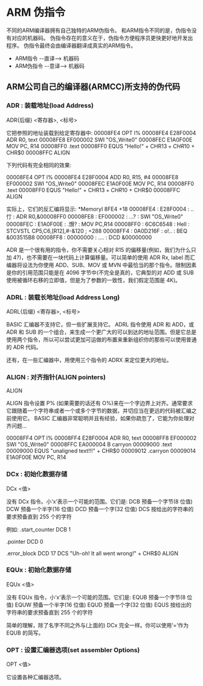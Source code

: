 # ARM 伪指令

不同的ARM编译器拥有自己独特的ARM伪指令。
和ARM指令不同的是，伪指令没有对应的机器码。
伪指令存在的意义在于，伪指令方便程序员更快更好地开发出程序。
伪指令最终会由编译器翻译成真实的ARM指令。

* ARM指令 --直译--> 机器码
* ARM伪指令 --意译--> 机器码

## ARM公司自己的编译器(ARMCC)所支持的伪代码

### ADR : 装载地址(load Address)

ADR{后缀} <寄存器>, <标号>

它把参照的地址装载到给定寄存器中: 
   00008FE4                    OPT     l%
   00008FE4 E28F0004           ADR     R0, text
   00008FE8 EF000002           SWI     "OS_Write0"
   00008FEC E1A0F00E           MOV     PC, R14
   00008FF0                    .text
   00008FF0                    EQUS    "Hello!" + CHR$13 + CHR$10 + CHR$0
   00008FFC                    ALIGN

下列代码有完全相同的效果: 

   00008FE4                    OPT     l%
   00008FE4 E28F0004           ADD     R0, R15, #4
   00008FE8 EF000002           SWI     "OS_Write0"
   00008FEC E1A0F00E           MOV     PC, R14
   00008FF0                    .text
   00008FF0                    EQUS    "Hello!" + CHR$13 + CHR$10 + CHR$0
   00008FFC                    ALIGN

实际上，它们的反汇编将显示: 
   *MemoryI 8FE4 +18
   00008FE4 :  E28F0004 : ..忊 : ADR     R0,&00008FF0
   00008FE8 :  EF000002 : ...? : SWI     "OS_Write0"
   00008FEC :  E1A0F00E : .馉? : MOV     PC,R14
   00008FF0 :  6C6C6548 : Hell : STCVSTL CP5,C6,[R12],#-&120 ; =288
   00008FF4 :  0A0D216F : o!.. : BEQ     &003515B8
   00008FF8 :  00000000 : .... : DCD     &00000000

ADR 是一个很有用的指令，你不需要关心相对 R15 的偏移量(例如，我们为什么只加 4?)，也不需要在一块代码上计算偏移量。可以简单的使用 ADR Rx, label 而汇编器将设法为你使用 ADD、SUB、MOV 或 MVN 中最恰当的那个指令。限制因素是你的引用范围只能是在 4096 字节中(不完全是真的，它典型的对 ADD 或 SUB 使用被循环右移的立即值，但是为了参数的一致性，我们假定范围是 4K)。



### ADRL : 装载长地址(load Address Long)

  ADRL{后缀} <寄存器>, <标号>

 BASIC 汇编器不支持它，但一些扩展支持它。 
ADRL 指令使用 ADR 和 ADD，或 ADR 和 SUB 的一个组合，来生成一个更广大的可以到达的地址范围。但是它总是使用两个指令，所以可以尝试更加可运做的布置来重新组织你的那些可以使用普通的 ADR 代码。 

还有，在一些汇编器中，用使用三个指令的 ADRX 来定位更大的地址。 

### ALIGN : 对齐指针(ALIGN pointers)

 ALIGN

ALIGN 指令设置 P% (如果需要的话还有 O%)来在一个字边界上对齐。通常要求它跟随着一个字符串或者一个或多个字节的数据，并切应当在更远的代码被汇编之前使用它。 
BASIC 汇编器非常聪明并且有经验，如果你疏忽了，它能为你处理对齐问题... 

   00008FF4                    OPT     l%
   00008FF4 E28F0004           ADR     R0, text
   00008FF8 EF000002           SWI     "OS_Write0"
   00008FFC EA000004           B       carryon
   00009000                    .text
   00009000                    EQUS    "unaligned text!!!" + CHR$0
   00009012                    .carryon
   00009014 E1A0F00E           MOV     PC, R14

### DCx : 初始化数据存储

 DCx <值>

没有 DCx 指令。小‘x’表示一个可能的范围。它们是: 
   DCB    预备一个字节(8 位值)
   DCW    预备一个半字(16 位值)
   DCD    预备一个字(32 位值)
   DCS    按给出的字符串的要求预备直到 255 个的字符

例如: 
   .start_counter
     DCB     1

   .pointer
     DCD     0

   .error_block
     DCD     17
     DCS     "Uh-oh! It all went wrong!" + CHR$0
     ALIGN

### EQUx : 初始化数据存储

EQUx <值>

没有 EQUx 指令，小‘x’表示一个可能的范围。它们是: 
   EQUB   预备一个字节(8 位值)
   EQUW   预备一个半字(16 位值)
   EQUD   预备一个字(32 位值)
   EQUS   按给出的字符串的要求预备直到 255 个的字符

简单的理解，除了名字不同之外与(上面的) DCx 完全一样。你可以使用‘=’作为 EQUB 的简写。 

### OPT : 设置汇编器选项(set assembler Options)

OPT <值>

它设置各种汇编器选项。  